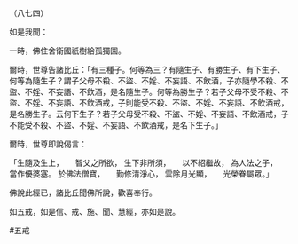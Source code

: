 （八七四）

如是我聞：

一時，佛住舍衛國祇樹給孤獨園。

爾時，世尊告諸比丘：「有三種子。何等為三？有隨生子、有勝生子、有下生子、何等為隨生子？謂子父母不殺、不盜、不婬、不妄語、不飲酒，子亦隨學不殺、不盜、不婬、不妄語、不飲酒，是名隨生子。何等為勝生子？若子父母不受不殺、不盜、不婬、不妄語、不飲酒戒，子則能受不殺、不盜、不婬、不妄語、不飲酒戒，是名勝生子。云何下生子？若子父母受不殺、不盜、不婬、不妄語、不飲酒戒，子不能受不殺、不盜、不婬、不妄語、不飲酒戒，是名下生子。」

爾時，世尊即說偈言：

「生隨及生上，　　智父之所欲，
生下非所須，　　以不紹繼故，
為人法之子，　　當作優婆塞。
於佛法僧寶，　　勤修清淨心，
雲除月光顯，　　光榮眷屬眾。」

佛說此經已，諸比丘聞佛所說，歡喜奉行。

如五戒，如是信、戒、施、聞、慧經，亦如是說。



#五戒
